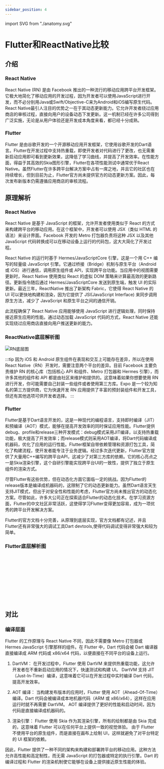 ```yaml
---
sidebar_position: 4
---
```


import SVG from "./anatomy.svg"

# Flutter和ReactNative比较

## 介绍

### React Native

React Native (RN) 是由 Facebook 推出的一种流行的移动应用跨平台开发框架。它极大地简化了移动应用的开发过程，因为开发者可以使用JavaScript进行开发，而不必分别用Java或Swift/Objective-C来为Android和iOS编写原生代码。React Native最引人注目的优势之一在于其动态更新能力。它允许开发者绕过应用商店的审核过程，直接向用户的设备动态下发更新。这一机制已经在许多公司得到广泛实施，无论是从用户体验还是开发成本角度来看，都已经十分成熟。

### Flutter

Flutter 是由谷歌开发的一个开源移动应用开发框架，它使用谷歌开发的Dart语言。Flutter在开发过程中支持热重载，即使开发者对代码进行了更改，也无需重新启动应用即可看到更新效果，这降低了学习曲线，并提高了开发效率。在性能方面，得益于其高效的Skia图形引擎，Flutter在各项性能测试中通常优于React Native。虽然Flutter在许多跨平台解决方案中占有一席之地，并且它的社区也在持续增长，但到目前为止，Flutter官方尚未提供官方的动态更新方案。因此，每次发布新版本仍需遵循应用商店的审核流程。

## 原理解析

### React Native

React Native 是基于 JavaScript 的框架，允许开发者使用类似于 React 的方式来构建跨平台的移动应用。在这个框架中，开发者可以使用 JSX（类似 HTML 的语法）来设计界面。Facebook 开发的 Metro 打包器负责将这种 JSX 以及其他 JavaScript 代码转换成可以在移动设备上运行的代码包，这大大简化了开发过程。

React Native 的运行时基于 Hermes/JavaScriptCore 引擎，这是一个用 C++ 编写的轻量级 JavaScript 引擎。它通过桥接（Bridge）机制与原生平台（Android 或 iOS）进行通信，调用原生组件或 API，实现跨平台功能。当应用中的视图需要更新时，React Native 使用类似 React 的虚拟 DOM 策略来计算最高效的更新路径。更新指令随后通过 Hermes/JavaScriptCore 发送到原生端，触发 UI 的实际更新。最近三年，ReactNative 推出了新架构 Fabric，它使得 React Native 的 UI 可以更快地构建和渲染，因为它提供了 JSI(JavaScript Interface) 来同步调用原生方法，减少了 JavaScript 和原生平台之间的通信开销。

此流程确保了 React Native 应用能够使用 JavaScript 进行逻辑处理，同时保持接近原生应用的性能。通过动态加载 JavaScript 代码的方式，React Native 还能实现绕过应用商店直接向用户推送更新的能力。

### ReactNative底层解析图

![RN底层图](https://reactnative.dev/assets/images/xplat-implementation-diagram-7611cf9dfb6d15667365630147d83ca5.png)

:::tip
因为 iOS 和 Android 原生组件在表现和交互上可能存在差异，所以在使用 React Native（RN）开发时，需要注意两个平台的差异。目前 Facebook 主要负责维护 RN 的核心库（包括核心 API 和组件、Metro 打包器和 Hermes 引擎），而许多其他的组件和 API 都是由社区来维护和提供的。这意味着如果你想要使用 RN 进行开发，你可能需要自己封装一些组件或者使用第三方库。Expo 是一个较为知名的第三方提供商，它为快速开发 RN 应用提供了丰富的预封装组件和开发工具，但还有其他选项可供开发者选择。
:::

### Flutter

Flutter是基于Dart语言开发的，这是一种现代的编程语言，支持即时编译（JIT）和预编译（AOT）模式，能够在提高开发效率的同时保证应用性能。Flutter提供debug、profile和release三种开发模式：debug模式采用JIT编译，以支持热重载功能，极大提高了开发效率；而release模式则采用AOT编译，将Dart代码编译成机器码，优化了应用的运行性能。Flutter框架自带依赖管理和资源打包工具，简化了构建流程，使开发者能专注于业务逻辑。经过多次迭代更新，Flutter官方提供了大量用C++编写的跨平台API，这减少了对第三方库的依赖。它的核心亮点之一是Skia渲染引擎，这个自研引擎能实现跨平台UI的一致性，提供了独立于原生组件的渲染方式。

尽管Flutter有这些优势，但在动态化方面它面临一定的挑战。因为Flutter的release版本是编译成机器码的，这限制了它的动态更新能力。虽然Dart语言天生支持JIT模式，但出于对安全性和性能的考虑，Flutter官方尚未推出官方的动态化方案。尽管如此，许多大公司正在探索适合Flutter的动态化技术。在学习资源方面，Flutter的中文社区非常活跃，这使得学习Flutter变得更加容易，成为一项优秀的跨平台开发解决方案。

Flutter的官方文档十分完善，从原理到底层实现，官方文档都有记述，并且Flutter还有非常强大的调试工具Dart devtools,使得代码调试变得非常强大和较为简单。

### Flutter底层解析图

<SVG />

## 对比

### 编译层面

Flutter 的工作原理与 React Native 不同，因此不需要像 Metro 打包器或 Hermes JavaScript 引擎那样的组件。在 Flutter 中，Dart 代码会被 Dart 编译器直接编译成 ARM 代码或 x86/x64 代码，以便直接在不同平台的设备上运行。

1. DartVM：
   在开发过程中，Flutter 使用 DartVM 来提供热重载功能，这允许开发者在不重新启动应用的情况下，快速测试和构建 UI。
   DartVM 支持 JIT（Just-In-Time）编译，这意味着它可以在开发过程中实时编译 Dart 代码，提高开发效率。

2. AOT 编译：
   当构建发布版本的应用时，Flutter 使用 AOT（Ahead-Of-Time）编译。Dart 代码会被编译成本地机器代码（ARM 或 x86/x64），这样在应用运行时就不再需要 DartVM。
   AOT 编译提供了更好的性能和启动时间，因为代码是直接编译成机器码的。

3. 渲染引擎：
   Flutter 使用 Skia 作为其渲染引擎，所有的绘制都是由 Skia 完成的，这意味着 Flutter 可以在任何平台上提供一致的视觉体验。
   由于 Flutter 不使用平台的原生组件，而是直接在画布上绘制 UI，这样就避免了对平台特定的 UI 框架的依赖。

因此，Flutter 提供了一种不同的架构来构建和部署跨平台的移动应用。这种方法允许高性能和高定制性，而无需 JavaScript 的打包器或特定的执行引擎。Dart 的编译过程和 Flutter 的渲染机制使它能够在设备上提供接近原生性能的体验。
